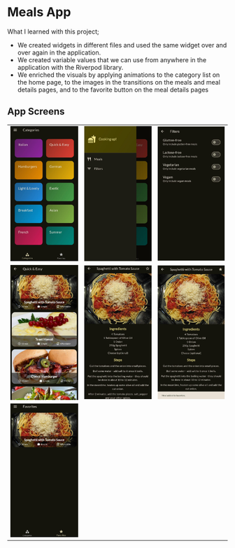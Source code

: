 # Meals App

What I learned with this project;
- We created widgets in different files and used the same widget over and over again in the application.
- We created variable values ​​that we can use from anywhere in the application with the Riverpod library.
- We enriched the visuals by applying animations to the category list on the home page, to the images in the transitions on the meals and meal details pages, and to the favorite button on the meal details pages

## App Screens

<table>
  <tr>
    <td>
      <img src="/assets/images/1-main.jpg"/>
    </td>
    <td>
      <img src="/assets/images/2-drawer.jpg"/>
    </td>
    <td>
      <img src="/assets/images/3-filters.jpg"/>
    </td>
  </tr>
  <tr>
    <td>
      <img src="/assets/images/4-meal_list.jpg"/>
    </td>
    <td>
      <img src="/assets/images/5-meal_detail.jpg"/>
    </td>
    <td>
      <img src="/assets/images/6-meal_added_favorite.jpg"/>
    </td>
  </tr>
  <tr>
    <td>
      <img src="/assets/images/7-favorite_list.jpg"/>
    </td>
  </tr>
</table>
